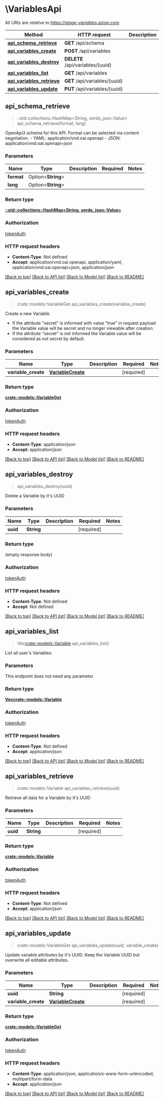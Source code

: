 # \VariablesApi

All URIs are relative to *https://stage-variables.azion.com*

Method | HTTP request | Description
------------- | ------------- | -------------
[**api_schema_retrieve**](VariablesApi.md#api_schema_retrieve) | **GET** /api/schema | 
[**api_variables_create**](VariablesApi.md#api_variables_create) | **POST** /api/variables | 
[**api_variables_destroy**](VariablesApi.md#api_variables_destroy) | **DELETE** /api/variables/{uuid} | 
[**api_variables_list**](VariablesApi.md#api_variables_list) | **GET** /api/variables | 
[**api_variables_retrieve**](VariablesApi.md#api_variables_retrieve) | **GET** /api/variables/{uuid} | 
[**api_variables_update**](VariablesApi.md#api_variables_update) | **PUT** /api/variables/{uuid} | 



## api_schema_retrieve

> ::std::collections::HashMap<String, serde_json::Value> api_schema_retrieve(format, lang)


OpenApi3 schema for this API. Format can be selected via content negotiation.  - YAML: application/vnd.oai.openapi - JSON: application/vnd.oai.openapi+json

### Parameters


Name | Type | Description  | Required | Notes
------------- | ------------- | ------------- | ------------- | -------------
**format** | Option<**String**> |  |  |
**lang** | Option<**String**> |  |  |

### Return type

[**::std::collections::HashMap<String, serde_json::Value>**](serde_json::Value.md)

### Authorization

[tokenAuth](../README.md#tokenAuth)

### HTTP request headers

- **Content-Type**: Not defined
- **Accept**: application/vnd.oai.openapi, application/yaml, application/vnd.oai.openapi+json, application/json

[[Back to top]](#) [[Back to API list]](../README.md#documentation-for-api-endpoints) [[Back to Model list]](../README.md#documentation-for-models) [[Back to README]](../README.md)


## api_variables_create

> crate::models::VariableGet api_variables_create(variable_create)


Create a new Variable. <br><ul><li>If the attribute \"secret\" is informed with value \"true\" in request payload the Variable value will be secret and no longer viewable after creation.</li><li>If the attribute \"secret\" is not informed the Variable value will be considered as not secret by default.</li></ul>

### Parameters


Name | Type | Description  | Required | Notes
------------- | ------------- | ------------- | ------------- | -------------
**variable_create** | [**VariableCreate**](VariableCreate.md) |  | [required] |

### Return type

[**crate::models::VariableGet**](VariableGet.md)

### Authorization

[tokenAuth](../README.md#tokenAuth)

### HTTP request headers

- **Content-Type**: application/json
- **Accept**: application/json

[[Back to top]](#) [[Back to API list]](../README.md#documentation-for-api-endpoints) [[Back to Model list]](../README.md#documentation-for-models) [[Back to README]](../README.md)


## api_variables_destroy

> api_variables_destroy(uuid)


Delete a Variable by it's UUID

### Parameters


Name | Type | Description  | Required | Notes
------------- | ------------- | ------------- | ------------- | -------------
**uuid** | **String** |  | [required] |

### Return type

 (empty response body)

### Authorization

[tokenAuth](../README.md#tokenAuth)

### HTTP request headers

- **Content-Type**: Not defined
- **Accept**: Not defined

[[Back to top]](#) [[Back to API list]](../README.md#documentation-for-api-endpoints) [[Back to Model list]](../README.md#documentation-for-models) [[Back to README]](../README.md)


## api_variables_list

> Vec<crate::models::Variable> api_variables_list()


List all user's Variables.

### Parameters

This endpoint does not need any parameter.

### Return type

[**Vec<crate::models::Variable>**](Variable.md)

### Authorization

[tokenAuth](../README.md#tokenAuth)

### HTTP request headers

- **Content-Type**: Not defined
- **Accept**: application/json

[[Back to top]](#) [[Back to API list]](../README.md#documentation-for-api-endpoints) [[Back to Model list]](../README.md#documentation-for-models) [[Back to README]](../README.md)


## api_variables_retrieve

> crate::models::Variable api_variables_retrieve(uuid)


Retrieve all data for a Variable by it's UUID

### Parameters


Name | Type | Description  | Required | Notes
------------- | ------------- | ------------- | ------------- | -------------
**uuid** | **String** |  | [required] |

### Return type

[**crate::models::Variable**](Variable.md)

### Authorization

[tokenAuth](../README.md#tokenAuth)

### HTTP request headers

- **Content-Type**: Not defined
- **Accept**: application/json

[[Back to top]](#) [[Back to API list]](../README.md#documentation-for-api-endpoints) [[Back to Model list]](../README.md#documentation-for-models) [[Back to README]](../README.md)


## api_variables_update

> crate::models::VariableGet api_variables_update(uuid, variable_create)


Update variable attributes by it's UUID. Keep the Variable UUID but overwrite all editable attributes.

### Parameters


Name | Type | Description  | Required | Notes
------------- | ------------- | ------------- | ------------- | -------------
**uuid** | **String** |  | [required] |
**variable_create** | [**VariableCreate**](VariableCreate.md) |  | [required] |

### Return type

[**crate::models::VariableGet**](VariableGet.md)

### Authorization

[tokenAuth](../README.md#tokenAuth)

### HTTP request headers

- **Content-Type**: application/json, application/x-www-form-urlencoded, multipart/form-data
- **Accept**: application/json

[[Back to top]](#) [[Back to API list]](../README.md#documentation-for-api-endpoints) [[Back to Model list]](../README.md#documentation-for-models) [[Back to README]](../README.md)

